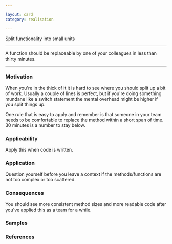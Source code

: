 ```yaml
---

layout: card
category: realisation

---
```


Split functionality into small units

---

A function should be replaceable by one of your colleagues in less than thirty minutes.

---

### Motivation

When you're in the thick of it it is hard to see where you should split up a bit of work. Usually a couple of lines is perfect, but if you're doing something mundane like a switch statement the mental overhead might be higher if you split things up.

One rule that is easy to apply and remember is that someone in your team needs to be comfortable to replace the method within a short span of time. 30 minutes is a number to stay below.

### Applicability

Apply this when code is written.

### Application

Question yourself before you leave a context if the methods/functions are not too complex or too scattered.

### Consequences

You should see more consistent method sizes and more readable code after you've applied this as a team for a while.

### Samples

### References
